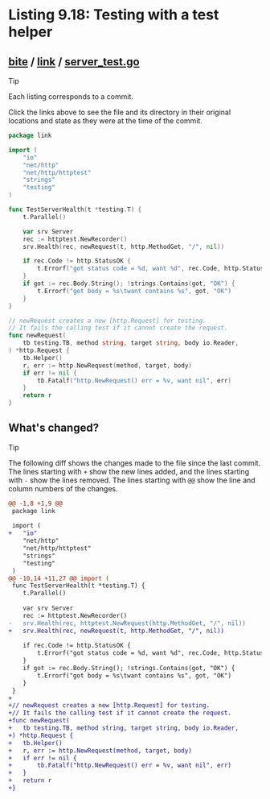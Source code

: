 # Listing 9.18: Testing with a test helper

## [bite](https://github.com/inancgumus/gobyexample/blob/717a701fa0cc926e2b6db1b970143e02c240544c/bite) / [link](https://github.com/inancgumus/gobyexample/blob/717a701fa0cc926e2b6db1b970143e02c240544c/bite/link) / [server_test.go](https://github.com/inancgumus/gobyexample/blob/717a701fa0cc926e2b6db1b970143e02c240544c/bite/link/server_test.go)

> [!TIP]
> Each listing corresponds to a commit.
>
> Click the links above to see the file and its directory in their original locations and state as they were at the time of the commit.

```go
package link

import (
	"io"
	"net/http"
	"net/http/httptest"
	"strings"
	"testing"
)

func TestServerHealth(t *testing.T) {
	t.Parallel()

	var srv Server
	rec := httptest.NewRecorder()
	srv.Health(rec, newRequest(t, http.MethodGet, "/", nil))

	if rec.Code != http.StatusOK {
		t.Errorf("got status code = %d, want %d", rec.Code, http.StatusOK)
	}
	if got := rec.Body.String(); !strings.Contains(got, "OK") {
		t.Errorf("got body = %s\twant contains %s", got, "OK")
	}
}

// newRequest creates a new [http.Request] for testing.
// It fails the calling test if it cannot create the request.
func newRequest(
	tb testing.TB, method string, target string, body io.Reader,
) *http.Request {
	tb.Helper()
	r, err := http.NewRequest(method, target, body)
	if err != nil {
		tb.Fatalf("http.NewRequest() err = %v, want nil", err)
	}
	return r
}
```

## What's changed?

> [!TIP]
> The following diff shows the changes made to the file since the last commit.
> The lines starting with `+` show the new lines added, and the lines starting with `-` show the lines removed.
> The lines starting with `@@` show the line and column numbers of the changes.

```diff
@@ -1,8 +1,9 @@
 package link
 
 import (
+	"io"
 	"net/http"
 	"net/http/httptest"
 	"strings"
 	"testing"
 )
@@ -10,14 +11,27 @@ import (
 func TestServerHealth(t *testing.T) {
 	t.Parallel()
 
 	var srv Server
 	rec := httptest.NewRecorder()
-	srv.Health(rec, httptest.NewRequest(http.MethodGet, "/", nil))
+	srv.Health(rec, newRequest(t, http.MethodGet, "/", nil))
 
 	if rec.Code != http.StatusOK {
 		t.Errorf("got status code = %d, want %d", rec.Code, http.StatusOK)
 	}
 	if got := rec.Body.String(); !strings.Contains(got, "OK") {
 		t.Errorf("got body = %s\twant contains %s", got, "OK")
 	}
 }
+
+// newRequest creates a new [http.Request] for testing.
+// It fails the calling test if it cannot create the request.
+func newRequest(
+	tb testing.TB, method string, target string, body io.Reader,
+) *http.Request {
+	tb.Helper()
+	r, err := http.NewRequest(method, target, body)
+	if err != nil {
+		tb.Fatalf("http.NewRequest() err = %v, want nil", err)
+	}
+	return r
+}
```

